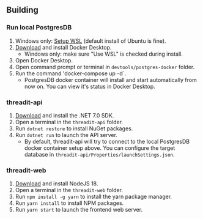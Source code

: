 ## Building

### Run local PostgresDB

1. Windows only: [Setup WSL](https://learn.microsoft.com/en-us/windows/wsl/install) (default install of Ubuntu is fine).
2. [Download](https://www.docker.com/products/docker-desktop/) and install Docker Desktop.
    - Windows only: make sure "Use WSL" is checked during install.
3. Open Docker Desktop.
4. Open command prompt or terminal in `devtools/postgres-docker` folder.
5. Run the command 'docker-compose up -d`.
    - PostgresDB docker container will install and start automatically from now on. You can view it's status in Docker Desktop. 

### threadit-api

1. [Download](https://dotnet.microsoft.com/en-us/download) and install the .NET 7.0 SDK.
2. Open a terminal in the `threadit-api` folder.
3. Run `dotnet restore` to install NuGet packages.
4. Run `dotnet run` to launch the API server.
    - By default, threadit-api will try to connect to the local PostgresDB docker container setup above. You can configure the target database in `threadit-api/Properties/launchSettings.json`.

### threadit-web

1. [Download](https://nodejs.org/en/) and install NodeJS 18.
2. Open a terminal in the `threadit-web` folder.
3. Run `npm install -g yarn` to install the yarn package manager.
4. Run `yarn install` to install NPM packages.
5. Run `yarn start` to launch the frontend web server.